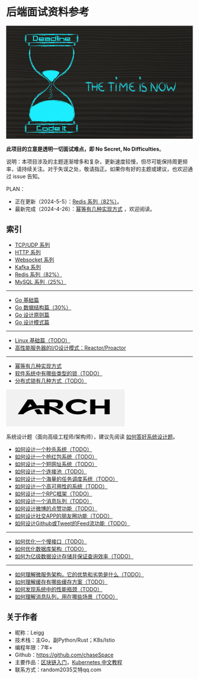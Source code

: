 # 后端面试资料参考

<div align="center">
<img src="img/codeitnow.jpg" width="600" height="305">
</div>

**此项目的立意是透明一切面试难点，即 No Secret, No Difficulties**。

说明：本项目涉及的主题逐渐增多和复杂，更新速度较慢，但尽可能保持周更频率，请持续关注。对于失误之处，敬请指正。如果你有好的主题或建议，也欢迎通过
issue 告知。

PLAN：

- 正在更新（2024-5-5）：[Redis 系列（82%）](db_redis.md)。
- 最新完成（2024-4-26）：[幂等有几种实现方式](impl_idempotent.md) ，欢迎阅读。

## 索引

- [TCP/UDP 系列](protocol_tcp%26udp.md)
- [HTTP 系列](protocol_http.md)
- [Websocket 系列](protocol_ws.md)
- [Kafka 系列](kafka.md)
- [Redis 系列（82%）](db_redis.md)
- [MySQL 系列（25%）](db_mysql.md)

---

- [Go 基础篇](golang.md)
- [Go 数据结构篇（30%）](golang_ds.md)
- [Go 设计原则篇](golang_dp_principle.md)
- [Go 设计模式篇](golang_designpattern.md)

---

- [Linux 基础篇（TODO）](linux_basic.md)
- [高性能服务器的I/O设计模式：Reactor/Proactor](io_dp.md)

---

- [幂等有几种实现方式](impl_idempotent.md)
- [软件系统中有哪些类型的锁（TODO）](impl_lock.md)
- [分布式锁有几种方式（TODO）](impl_dist_lock.md)

<div>
<img src="img/arch.jpg" width="320" height="100">
</div>

系统设计题（面向高级工程师/架构师），建议先阅读 [如何答好系统设计题][0]。

- [如何设计一个秒杀系统（TODO）](system_design/design_a_seckill_system.md)
- [如何设计一个抢红包系统（TODO）](system_design/design_a_red_envelope_system.md)
- [如何设计一个短网址系统（TODO）](system_design/design_a_shorturl_system.md)
- [如何设计一个连接池（TODO）](system_design/how_to_design_a_connection_pool.md)
- [如何设计一个海量的任务调度系统（TODO）](system_design/how_to_design_a_task_scheduling_system.md)
- [如何设计一个高可用性的系统（TODO）](system_design/design_ha_system.md)
- [如何设计一个RPC框架（TODO）](system_design/design_a_rpc_framework.md)
- [如何设计一个消息队列（TODO）](system_design/design_a_message_queue.md)
- [如何设计微博的点赞功能（TODO）](system_design/design_a_like_function.md)
- [如何设计社交APP的朋友圈功能（TODO）](system_design/design_a_friend_circle_function.md)
- [如何设计Github或Tweet的Feed流功能（TODO）](system_design/design_a_feed_function.md)

--- 

- [如何优化一个慢接口（TODO）](system_design/optimize_a_slow_api.md)
- [如何优化数据库架构（TODO）](system_design/optimize_database_architecture.md)
- [如何为亿级数据设计存储并保证查询效率（TODO）](system_design/how_to_storage_yiji_data.md)

---

- [如何理解微服务架构，它的优势和劣势是什么（TODO）](system_design/descripe_microservice.md)
- [如何理解缓存有哪些缓存方案（TODO）](system_design/understanding_cache.md)
- [如何发现系统中的性能瓶颈（TODO）](system_design/how_to_find_performance_bottleneck.md)
- [如何理解消息队列，用在哪些场景（TODO）](system_design/understanding_message_queue.md)

## 关于作者

- 昵称：Leigg
- 技术栈：主Go，副Python/Rust；K8s/Istio
- 编程年限：7年+
- Github：https://github.com/chaseSpace
- 主要作品：[区块链入门][2]，[Kubernetes 中文教程][1]
- 联系方式：random2035艾特qq.com

[0]: https://www.zhihu.com/question/26312148/answer/1982172738

[1]: https://github.com/chaseSpace/k8s-tutorial-cn

[2]: https://github.com/chaseSpace/learn_blockchain